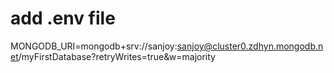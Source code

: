 # add .env file

MONGODB_URI=mongodb+srv://sanjoy:sanjoy@cluster0.zdhyn.mongodb.net/myFirstDatabase?retryWrites=true&w=majority
